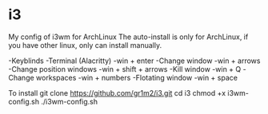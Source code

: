 # i3
My config of i3wm for ArchLinux
The auto-install is only for ArchLinux, if you have other linux, only can install manually.

-Keyblinds
  -Terminal (Alacritty)
    -win + enter
  -Change window
    -win + arrows
  -Change position windows
    -win + shift + arrows
  -Kill window
    -win + Q
  -Change workspaces
    -win + numbers
  -Flotating window
    -win + space

To install
  git clone https://github.com/gr1m2/i3.git
  cd i3
  chmod +x i3wm-config.sh
  ./i3wm-config.sh
